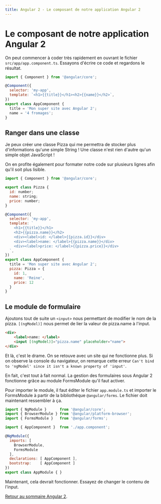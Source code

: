 ```yaml
---
title: Angular 2 - Le composant de notre application Angular 2
---
```


# Le composant de notre application Angular 2

On peut commencer à coder très rapidement en ouvrant le fichier ```src/app/app.component.ts```. Essayons d'écrire ce code et regardons le résultat.

```js
import { Component } from '@angular/core';

@Component({
  selector: 'my-app',
  template: `<h1>{{title}}</h1><h2>{{name}}</h2>`,
})
export class AppComponent {
  title = 'Mon super site avec Angular 2';
  name = '4 fromages';
}
```

## Ranger dans une classe

Je peux créer une classe Pizza qui me permettra de stocker plus d'informations qu'une simple String ! Une classe n'est rien d'autre qu'un simple objet JavaScript !

On en profite également pour formater notre code sur plusieurs lignes afin qu'il soit plus lisible.

```js
import { Component } from '@angular/core';

export class Pizza {
  id: number;
  name: string;
  price: number;
}

@Component({
  selector: 'my-app',
  template: `
    <h1>{{title}}</h1>
    <h2>{{pizza.name}}</h2>
    <div><label>id: </label>{{pizza.id}}</div>
    <div><label>name: </label>{{pizza.name}}</div>
    <div><label>price: </label>{{pizza.price}}</div>
  `,
})
export class AppComponent {
  title = 'Mon super site avec Angular 2';
  pizza: Pizza = {
    id: 1,
    name: 'Reine',
    price: 12
  }
}
```

## Le module de formulaire

Ajoutons tout de suite un ```<input>``` nous permettant de modifier le nom de la pizza. ```[(ngModel)]``` nous permet de lier la valeur de pizza.name à l'input.

```html
<div>
    <label>name: </label>
    <input [(ngModel)]="pizza.name" placeholder="name">
</div>
```

Et là, c'est le drame. On se retouve avec un site qui ne fonctionne plus. Si on observe la console du navigateur, on remarque cette erreur ```Can't bind to 'ngModel' since it isn't a known property of 'input'```.

En fait, c'est tout à fait normal. La gestion des formulaires sous Angular 2 fonctionne grâce au module FormsModule qu'il faut activer.

Pour importer le module, il faut éditer le fichier ```app.module.ts``` et importer le FormsModule à partir de la bibliothéque ```@angular/forms```. Le fichier doit maintenant ressembler à ça.

```js
import { NgModule }      from '@angular/core';
import { BrowserModule } from '@angular/platform-browser';
import { FormsModule }   from '@angular/forms';

import { AppComponent }  from './app.component';

@NgModule({
  imports: [
    BrowserModule,
    FormsModule
  ],
  declarations: [ AppComponent ],
  bootstrap:    [ AppComponent ]
})
export class AppModule { }
```

Maintenant, cela devrait fonctionner. Essayez de changer le contenu de l'input.

<a href="../angular2">Retour au sommaire Angular 2</a>.